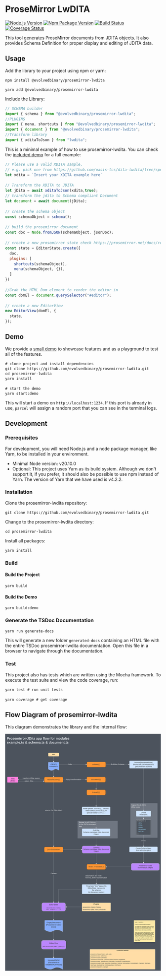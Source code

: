 # ProseMirror LwDITA

[![Node.js Version](https://img.shields.io/node/v-lts/prosemirror-lwdita)](https://nodejs.org)
[![Npm Package Version](https://img.shields.io/npm/v/prosemirror-lwdita)](https://www.npmjs.com/package/prosemirror-lwdita)
[![Build Status](https://circleci.com/gh/evolvedbinary/prosemirror-lwdita.svg?style=svg)](https://circleci.com/gh/evolvedbinary/prosemirror-lwdita)
[![Coverage Status](https://coveralls.io/repos/github/evolvedbinary/prosemirror-lwdita/badge.svg?branch=main)](https://coveralls.io/github/evolvedbinary/prosemirror-lwdita?branch=main)

This tool generates ProseMirror documents from JDITA objects. It also provides Schema Definition for proper display and editing of JDITA data.

## Usage

Add the library to your project using npm or yarn:

```shell
npm install @evolvedbinary/prosemirror-lwdita
```

```shell
yarn add @evolvedbinary/prosemirror-lwdita
```

Include the Library:

```javascript
// SCHEMA builder
import { schema } from "@evolvedbinary/prosemirror-lwdita";
//PLUGINS
import { menu, shortcuts } from "@evolvedbinary/prosemirror-lwdita";
import { document } from "@evolvedbinary/prosemirror-lwdita";
//Transform library
import { xditaToJson } from "lwdita";
```

This is a minimal example of how to use prosemirror-lwdita.
You can check the [included demo](prosemirror-lwdita-demo/src/) for a full example:

```javascript
// Please use a valid XDITA sample,
// e.g. pick one from https://github.com/oasis-tcs/dita-lwdita/tree/spec/org.oasis.xdita/samples/xdita
let xdita = `Insert your XDITA example here`

// Transform the XDITA to JDITA
let jDita = await xditaToJson(xdita,true);
// transform the jdita to Schema compliant Document
let document = await document(jDita);

// create the schema object
const schemaObject = schema();

// build the prosemirror document
const doc = Node.fromJSON(schemaObject, jsonDoc);

// create a new prosemirror state check https://prosemirror.net/docs/ref/#state for more info
const state = EditorState.create({
  doc,
  plugins: [
    shortcuts(schemaObject),
    menu(schemaObject, {}),
  ]
})

//Grab the HTML Dom element to render the editor in
const domEl = document.querySelector("#editor");

// create a new EditorView
new EditorView(domEl, {
  state,
});
```

## Demo

We provide a [small demo](prosemirror-lwdita-demo/src/) to showcase features and as a playground to test all of the features.

```shell
# clone project and install dependencies
git clone https://github.com/evolvedbinary/prosemirror-lwdita.git
cd prosemirror-lwdita
yarn install

# start the demo
yarn start:demo
```

This will start a demo on `http://localhost:1234`.
If this port is already in use, `parcel` will assign a random port that you can see in the terminal logs.

## Development

### Prerequisites

For development, you will need Node.js and a node package manager, like Yarn, to be installed in your environment.

* Minimal Node version: v20.10.0
* Optional: This project uses Yarn as its build system. Although we don't support it, if you prefer, it should also be possible to use npm instead of Yarn. The version of Yarn that we have used is v4.2.2.

### Installation

Clone the prosemirror-lwdita repository:

```shell
git clone https://github.com/evolvedbinary/prosemirror-lwdita.git
```

Change to the prosemirror-lwdita directory:

```shell
cd prosemirror-lwdita
```

Install all packages:

```shell
yarn install
```

### Build

#### Build the Project

```shell
yarn build
```

#### Build the Demo

```shell
yarn build:demo
```

### Generate the TSDoc Documentation

```shell
yarn run generate-docs
```

This will generate a new folder `generated-docs` containing an HTML file with the entire TSDoc prosemirror-lwdita documentation.
Open this file in a browser to navigate through the documentation.

### Test

This project also has tests which are written using the Mocha framework.
To execute the test suite and view the code coverage, run:

```shell
yarn test # run unit tests

yarn coverage # get coverage
```

## Flow Diagram of prosemirror-lwdita


This diagram demonstrates the library and the internal flow:

![Diagram of the prosemirror-lwdita application flow](diagrams/prosemirror-lwdita-app-flow.svg "Diagram of the prosemirror-lwdita application flow")
